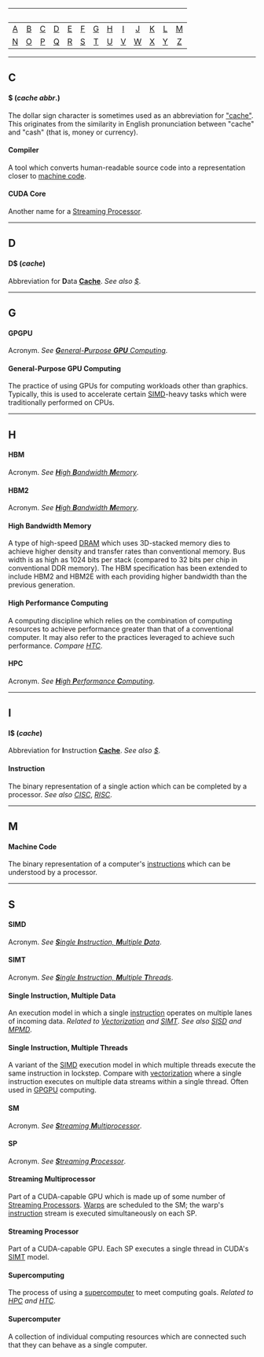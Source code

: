 
| &nbsp; | &nbsp; | &nbsp; | &nbsp; | &nbsp; | &nbsp; | &nbsp; | &nbsp; | &nbsp; | &nbsp; | &nbsp; | &nbsp; | &nbsp; |
| :---: | :---: | :---: | :---: | :---: | :---: | :---: | :---: | :---: | :---: | :---: | :---: | :---: |
| [A](#A) | [B](#B) | [C](#C) | [D](#D) | [E](#E) | [F](#F) | [G](#G) | [H](#H) | [I](#I) | [J](#J) | [K](#K) | [L](#L) | [M](#M) |
| [N](#N) | [O](#O) | [P](#P) | [Q](#Q) | [R](#R) | [S](#S) | [T](#T) | [U](#U) | [V](#V) | [W](#W) | [X](#X) | [Y](#Y) | [Z](#Z) |

---
## C

#### $ (_cache abbr_.)
The dollar sign character is sometimes used as an abbreviation for ["cache"](#cache). This originates from the similarity in English pronunciation between "cache" and "cash" (that is, money or currency).


#### Compiler
A tool which converts human-readable source code into a representation closer to [machine code](#machine-code).

#### CUDA Core
Another name for a [Streaming Processor](#streaming-processor).


---
## D

#### D$ (_cache_)
Abbreviation for **D**ata [**Cache**](#cache). _See also [$](#cache-abbr)_.


---
## G

#### GPGPU
Acronym. _See [**G**eneral-**P**urpose **GPU** Computing](general-purpose-gpu-computing)_.

#### General-Purpose GPU Computing
The practice of using GPUs for computing workloads other than graphics. Typically, this is used to accelerate certain [SIMD](#simd)-heavy tasks which were traditionally performed on CPUs.


---
## H

#### HBM
Acronym. _See [**H**igh **B**andwidth **M**emory](#high-bandwidth-memory)_.

#### HBM2
Acronym. _See [**H**igh **B**andwidth **M**emory](#high-bandwidth-memory)_.

#### High Bandwidth Memory
A type of high-speed [DRAM](#dram) which uses 3D-stacked memory dies to achieve higher density and transfer rates than conventional memory. Bus width is as high as 1024 bits per stack (compared to 32 bits per chip in conventional DDR memory). The HBM specification has been extended to include HBM2 and HBM2E with each providing higher bandwidth than the previous generation.

#### High Performance Computing
A computing discipline which relies on the combination of computing resources to achieve performance greater than that of a conventional computer. It may also refer to the practices leveraged to achieve such performance. _Compare_ [_HTC_](#htc).

#### HPC
Acronym. _See_ [_**H**igh **P**erformance **C**omputing_](#high-performance-computing).


---
## I

#### I$ (_cache_)
Abbreviation for **I**nstruction [**Cache**](#cache). _See also [$](#cache-abbr)_.

#### Instruction
The binary representation of a single action which can be completed by a processor. _See also_ [_CISC_](#cisc), [_RISC_](#risc).


---
## M

#### Machine Code
The binary representation of a computer's [instructions](#instruction) which can be understood by a processor.


---
## S

#### SIMD
Acronym. _See [**S**ingle **I**nstruction, **M**ultiple **D**ata](#single-instruction-multiple-data)_.

#### SIMT
Acronym. _See [**S**ingle **I**nstruction, **M**ultiple **T**hreads](#single-instruction-multiple-threads)_.

#### Single Instruction, Multiple Data
An execution model in which a single [instruction](#instruction) operates on multiple lanes of incoming data. _Related to [Vectorization](#vectorization) and [SIMT](#simt)_. _See also [SISD](#sisd) and [MPMD](#mpmd)_.

#### Single Instruction, Multiple Threads
A variant of the [SIMD](#simd) execution model in which multiple threads execute the same instruction in lockstep. Compare with [vectorization](#vectorization) where a single instruction executes on multiple data streams within a single thread. Often used in [GPGPU](#gpgpu) computing.

#### SM
Acronym. _See [**S**treaming **M**ultiprocessor](#streaming-multiprocessor)_.

#### SP
Acronym. _See [**S**treaming **P**rocessor](#streaming-processor)_.

#### Streaming Multiprocessor
Part of a CUDA-capable GPU which is made up of some number of [Streaming Processors](#streaming-processor). [Warps](#warp) are scheduled to the SM; the warp's [instruction](#instruction) stream is executed simultaneously on each SP.

#### Streaming Processor
Part of a CUDA-capable GPU. Each SP executes a single thread in CUDA's [SIMT](#simt) model.

#### Supercomputing
The process of using a [supercomputer](#supercomputer) to meet computing goals. _Related to_ [_HPC_](#HPC) _and_ [_HTC_](#HTC).

#### Supercomputer
A collection of individual computing resources which are connected such that they can behave as a single computer.

